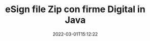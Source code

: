 ---
############################# Static ############################
layout: "auto-gen-signature"
date: 2022-03-01T15:12:22
draft: false
operation: Sign
signaturetype: Digital
fileformat: Zip
productName: Java
lang: it
productCode: java
otherformats: pdf doc docx docm dot dotx odt ott xls xlsx xlsm xlsb ods ots xltx xltm pptx pptm
breadcrumb: Put Digital signature on Zip for Java

############################# Head ############################
head_title: "Aggiunta di firme elettroniche digitali al file Zip con Java"
head_description: "Inserisci la firma digitale sul file Zip per Java utilizzando poche righe di codice. Usa l'API per la firma dei documenti di GroupDocs per firmare decine di formati di file."

############################# Header ############################
title: "eSign file Zip con firme Digital in Java"
description: "Come aggiungere la firma Digital con poche righe di codice Java"
bg_image: "https://cms.admin.containerize.com/templates/aspose/App_Themes/V3/images/bg/header1.png"
bg_overlay: false
button:
    enable: true

############################# SubMenu ############################
submenu:
    enable: true

    left:
        img_alt: "GroupDocs.Signature for Java"
        image: "https://cms.admin.containerize.com/templates/groupdocs/images/product-logos/90x90-noborder/groupdocs-signature-java.png"
        product: "GroupDocs.Signature"
        platform: "Java"



############################# About ############################
about:
    enable: true
    title: "Informazioni su GroupDocs.Signature for Java API delle firme digitali"
    content: |
        [GroupDocs.Signature for Java](https://products.groupdocs.com/signature/java/) è un'API popolare per la firma di documenti con firme elettroniche digitali, con certificati digitali. Per le firme digitali API utilizza i file di certificato PFX per firmare documenti con chiavi private e pubbliche protette da password. Le firme digitali possono essere utilizzate per certificare documenti aziendali con una pagina particolare PDF eSign, certificare interi documenti di Microsoft Office come Word, Excel, file Powerpoint e documenti Open Office. I clienti possono facilmente manipolare le firme come modificarle, rimuoverle o modificarle. L'API fornisce un modo per cercare e verificare le firme. Inoltre, vengono fornite molte abilità per la personalizzazione delle firme.
    

############################# Steps ############################
steps:
    enable: true
    title_left: "Passaggi per firmare Zip con Digital in Java"
    content_left: |
        [GroupDocs.Signature for Java](https://products.groupdocs.com/signature/java/) offre la possibilità di firmare documenti Zip con firme Digital in modo rapido e semplice.
        
        * Crea un'istanza della classe Signature che fornisce il file Zip che dovrebbe firmare come percorso o flusso di memoria
        * Crea un'istanza della classe SignOptions e imposta tutti i dati richiesti.
        * Richiama il metodo Signature.Sign() passando il file di output Zip o il flusso di memoria

    title_right: " Requisiti di sistema"
    content_right: |
        GroupDocs.Signature for Java sono supportati su tutte le principali piattaforme e sistemi operativi. Prima di eseguire il codice seguente, assicurati di avere i seguenti prerequisiti installati sul tuo sistema.

        * Sistemi operativi: Microsoft Windows, Linux, MacOS
        * Ambienti di sviluppo: NetBeans, Intellij IDEA, Eclipse, etc.
        * Java runtime: J2SE 6.0 and above
        * Ricevi l'ultimo GroupDocs.Signature for Java da [Maven](https://repository.groupdocs.com/webapp/#/artifacts/browse/tree/General/repo/com/groupdocs/groupdocs-signature)
         
    code: |
        ```java    
                
        // Set up input Zip file
        String filePath = "input.zip";
        // Set up output file
        String outputFilePath = "output.zip";
        // Provide digital certificate
        String certificateFilePath = "certificate.pfx";

        // Instantiate Signature for input file
        Signature signature = new Signature(filePath);

        //Provide sign options
        DigitalSignOptions options = new DigitalSignOptions(certificateFilePath);

        // set certificate password
        options.setPassword("1234567890");

        // set signature position
        options.setLeft(50);
        options.setTop(200);

        // sign Zip document
        SignResult result = signature.sign(outputFilePath, options);

        ```

############################# Demos ############################
demos:
    enable: true
    title: "Firma di documenti Zip con Digital Demo live"
    content: |
       Firma subito il file Zip con varie firme visitando il sito web [GroupDocs.Signature App](https://products.groupdocs.app/signature/family). Demo online gratuita ti aspetta.          

############################# More Formats ############################
more_formats:
    enable: true
    title: "Altre firme Digital supportate per Java"
    content: |
        "Puoi anche firmare Zip con altri tipi di firma. Si prega di consultare l'elenco di seguito."
    format: 
       
       
back_to_top:
    enable: true
---